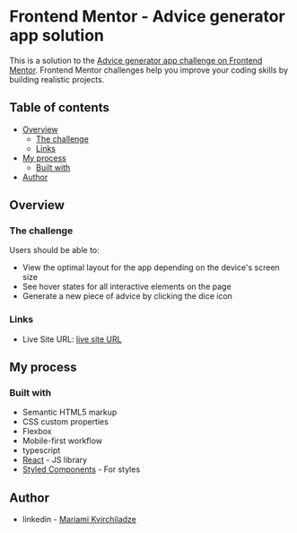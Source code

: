 # Frontend Mentor - Advice generator app solution

This is a solution to the [Advice generator app challenge on Frontend Mentor](https://www.frontendmentor.io/challenges/advice-generator-app-QdUG-13db). Frontend Mentor challenges help you improve your coding skills by building realistic projects.

## Table of contents

- [Overview](#overview)
  - [The challenge](#the-challenge)
  - [Links](#links)
- [My process](#my-process)
  - [Built with](#built-with)
- [Author](#author)
  
## Overview

### The challenge

Users should be able to:

- View the optimal layout for the app depending on the device's screen size
- See hover states for all interactive elements on the page
- Generate a new piece of advice by clicking the dice icon

### Links

- Live Site URL: [live site URL](https://advice-generator-app-umber-psi.vercel.app/)

## My process

### Built with

- Semantic HTML5 markup
- CSS custom properties
- Flexbox
- Mobile-first workflow
- typescript
- [React](https://reactjs.org/) - JS library
- [Styled Components](https://styled-components.com/) - For styles

## Author

- linkedin - [Mariami Kvirchiladze](https://www.linkedin.com/in/mariami-kvirchiladze-673738252/)
